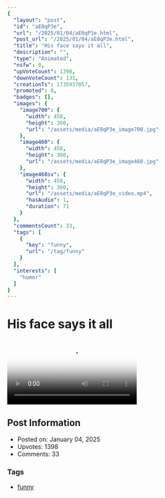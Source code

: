 ```yaml
---
{
  "layout": "post",
  "id": "aE0qP3e",
  "url": "/2025/01/04/aE0qP3e.html",
  "post_url": "/2025/01/04/aE0qP3e.html",
  "title": "His face says it all",
  "description": "",
  "type": "Animated",
  "nsfw": 0,
  "upVoteCount": 1398,
  "downVoteCount": 131,
  "creationTs": 1735937057,
  "promoted": 0,
  "badges": [],
  "images": {
    "image700": {
      "width": 458,
      "height": 360,
      "url": "/assets/media/aE0qP3e_image700.jpg"
    },
    "image460": {
      "width": 458,
      "height": 360,
      "url": "/assets/media/aE0qP3e_image460.jpg"
    },
    "image460sv": {
      "width": 458,
      "height": 360,
      "url": "/assets/media/aE0qP3e_video.mp4",
      "hasAudio": 1,
      "duration": 71
    }
  },
  "commentsCount": 33,
  "tags": [
    {
      "key": "funny",
      "url": "/tag/funny"
    }
  ],
  "interests": [
    "humor"
  ]
}
---
```


# His face says it all

<video controls playsinline loop poster="/assets/media/aE0qP3e_image460.jpg">
  <source src="/assets/media/aE0qP3e_video.mp4" type="video/mp4">
  Your browser does not support the video tag.
</video>

## Post Information

- Posted on: January 04, 2025
- Upvotes: 1398
- Comments: 33

### Tags

- [funny](/tag/funny)

